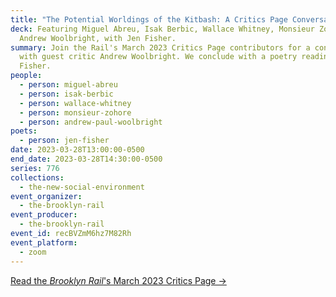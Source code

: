 ```yaml
---
title: "The Potential Worldings of the Kitbash: A Critics Page Conversation"
deck: Featuring Miguel Abreu, Isak Berbic, Wallace Whitney, Monsieur Zohore, and
  Andrew Woolbright, with Jen Fisher.
summary: Join the Rail's March 2023 Critics Page contributors for a conversation
  with guest critic Andrew Woolbright. We conclude with a poetry reading by Jen
  Fisher.
people:
  - person: miguel-abreu
  - person: isak-berbic
  - person: wallace-whitney
  - person: monsieur-zohore
  - person: andrew-paul-woolbright
poets:
  - person: jen-fisher
date: 2023-03-28T13:00:00-0500
end_date: 2023-03-28T14:30:00-0500
series: 776
collections:
  - the-new-social-environment
event_organizer:
  - the-brooklyn-rail
event_producer:
  - the-brooklyn-rail
event_id: recBVZmM6hz7M82Rh
event_platform:
  - zoom
---
```

[Read the *Brooklyn Rail*'s March 2023 Critics Page →](https://brooklynrail.org/2023/3/criticspage)
